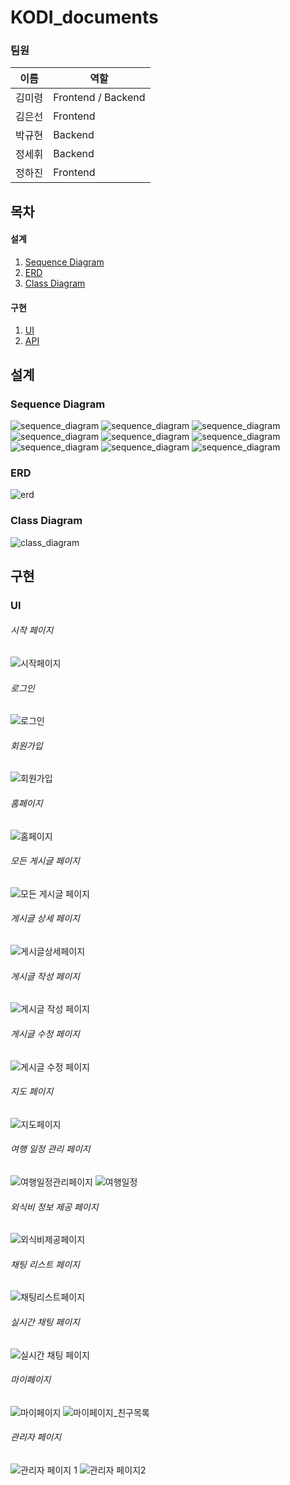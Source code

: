 # KODI_documents

### 팀원
|이름|역할|
|---|---|
|김미령|Frontend / Backend|
|김은선|Frontend|
|박규현|Backend|
|정세휘|Backend|
|정하진|Frontend|

## 목차
#### 설계
1. [Sequence Diagram](#sequence-diagram)
2. [ERD](#erd)
3. [Class Diagram](#class-diagram)

#### 구현
1. [UI](#ui)
2. [API](#api)

## 설계
### Sequence Diagram
![sequence_diagram](https://github.com/Multi-KODI/KODI_documents/blob/main/Sequence%20Diagram/%EC%8B%9C%ED%80%80%EC%8A%A4_%EB%B9%84%ED%9A%8C%EC%9B%90.png)
![sequence_diagram](https://github.com/Multi-KODI/KODI_documents/blob/main/Sequence%20Diagram/%EC%8B%9C%ED%80%80%EC%8A%A4_%ED%9A%8C%EC%9B%90.png)
![sequence_diagram](https://github.com/Multi-KODI/KODI_documents/blob/main/Sequence%20Diagram/%EC%8B%9C%ED%80%80%EC%8A%A4_%EB%A7%88%EC%9D%B4%ED%8E%98%EC%9D%B4%EC%A7%80.png)
![sequence_diagram](https://github.com/Multi-KODI/KODI_documents/blob/main/Sequence%20Diagram/%EC%8B%9C%ED%80%80%EC%8A%A4_%EB%AA%A8%EB%93%A0%EA%B2%8C%EC%8B%9C%EA%B8%80%ED%8E%98%EC%9D%B4%EC%A7%80.png)
![sequence_diagram](https://github.com/Multi-KODI/KODI_documents/blob/main/Sequence%20Diagram/%EC%8B%9C%ED%80%80%EC%8A%A4_%EC%99%B8%EC%8B%9D%EB%B9%84%ED%8E%98%EC%9D%B4%EC%A7%80.png)
![sequence_diagram](https://github.com/Multi-KODI/KODI_documents/blob/main/Sequence%20Diagram/%EC%8B%9C%ED%80%80%EC%8A%A4_%EC%9D%BC%EC%A0%95%EA%B4%80%EB%A6%AC%ED%8E%98%EC%9D%B4%EC%A7%80.png)
![sequence_diagram](https://github.com/Multi-KODI/KODI_documents/blob/main/Sequence%20Diagram/%EC%8B%9C%ED%80%80%EC%8A%A4_%EC%A7%80%EB%8F%84%ED%8E%98%EC%9D%B4%EC%A7%80.png)
![sequence_diagram](https://github.com/Multi-KODI/KODI_documents/blob/main/Sequence%20Diagram/%EC%8B%9C%ED%80%80%EC%8A%A4_%EC%B1%84%ED%8C%85%ED%8E%98%EC%9D%B4%EC%A7%80.png)
![sequence_diagram](https://github.com/Multi-KODI/KODI_documents/blob/main/Sequence%20Diagram/%EC%8B%9C%ED%80%80%EC%8A%A4_%EA%B4%80%EB%A6%AC%EC%9E%90%ED%8E%98%EC%9D%B4%EC%A7%80.png)

### ERD
![erd](https://github.com/Multi-KODI/KODI_documents/blob/main/ERD/ERD.png)

### Class Diagram
![class_diagram](https://github.com/Multi-KODI/KODI_documents/blob/main/Class%20Diagram/Class%20Diagram%20-%20dto.png)

## 구현
### UI
###### 시작 페이지
![시작페이지](https://github.com/Multi-KODI/KODI_documents/assets/86556226/a299bc4f-3215-4fbf-9bc9-b80e1911478c)

###### 로그인
![로그인](https://github.com/Multi-KODI/KODI_documents/assets/86556226/7cf26b65-df02-4507-b28b-4e7cc82e1954)

###### 회원가입
![회원가입](https://github.com/Multi-KODI/KODI_documents/assets/86556226/77b132a4-cf1b-4ac6-a09a-c78336a4b81f)

###### 홈페이지
![홈페이지](https://github.com/Multi-KODI/KODI_documents/assets/86556226/cf31e189-2780-4184-bcc8-236c468935c7)

###### 모든 게시글 페이지
![모든 게시글 페이지](https://github.com/Multi-KODI/KODI_documents/assets/86556226/1b9ea360-2036-471d-b26a-484bc1967f6a)

###### 게시글 상세 페이지
![게시글상세페이지](https://github.com/Multi-KODI/KODI_documents/assets/86556226/ace9b7bd-0388-4210-a6f5-2cff31006ea0)

###### 게시글 작성 페이지
![게시글 작성 페이지](https://github.com/Multi-KODI/KODI_documents/assets/86556226/da0fb4f4-b6f5-4510-96ee-29543eb5b587)

###### 게시글 수정 페이지
![게시글 수정 페이지](https://github.com/Multi-KODI/KODI_documents/assets/86556226/f13f0cf3-cf90-43d8-bfe7-3e7321628eaa)

###### 지도 페이지
![지도페이지](https://github.com/Multi-KODI/KODI_documents/assets/86556226/89b7f6c8-48f0-4603-8091-1a506c15edf8)

###### 여행 일정 관리 페이지
![여행일정관리페이지](https://github.com/Multi-KODI/KODI_documents/assets/86556226/dc2efb3b-07d2-477c-a6f4-69b7f34f9307)
![여행일정](https://github.com/Multi-KODI/KODI_documents/assets/86556226/040b0410-0643-4117-b6c7-8354bbe11dae)

###### 외식비 정보 제공 페이지
![외식비제공페이지](https://github.com/Multi-KODI/KODI_documents/assets/86556226/d13c0166-9ed9-4694-8601-53a6c17cdca8)

###### 채팅 리스트 페이지
![채팅리스트페이지](https://github.com/Multi-KODI/KODI_documents/assets/86556226/b3a2a088-28b1-4fd2-8c01-5a5f5bba7abe)

###### 실시간 채팅 페이지
![실시간 채팅 페이지](https://github.com/Multi-KODI/KODI_documents/assets/86556226/f292b1a5-f092-45e1-bdc2-b47b00e11625)

###### 마이페이지
![마이페이지](https://github.com/Multi-KODI/KODI_documents/assets/86556226/80923ce4-d417-45e7-b21d-4250328c2ccb)
![마이페이지_친구목록](https://github.com/Multi-KODI/KODI_documents/assets/86556226/4fe73040-646c-4de7-9da2-467a697fe57a)

###### 관리자 페이지
![관리자 페이지 1](https://github.com/Multi-KODI/KODI_documents/assets/86556226/7c14e201-87d3-42d8-b207-ce0bf33d6381)
![관리자 페이지2](https://github.com/Multi-KODI/KODI_documents/assets/86556226/479afeec-ab41-4e76-ada5-e8ad51de1cc8)
